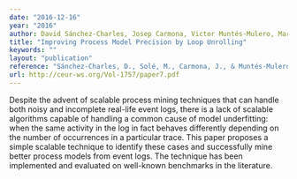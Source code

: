 ```yaml
---
date: "2016-12-16"
year: "2016"
author: David Sánchez-Charles, Josep Carmona, Victor Muntés-Mulero, Marc Solé
title: "Improving Process Model Precision by Loop Unrolling"
keywords: ""
layout: "publication"
reference: "Sánchez-Charles, D., Solé, M., Carmona, J., & Muntés-Mulero, V. (2016). Improving Process Model Precision by Loop Unrolling. In SIMPDA (pp. 89-99)."
url: http://ceur-ws.org/Vol-1757/paper7.pdf
---
```


Despite the advent of scalable process mining techniques that can handle both noisy and incomplete real-life event logs, there is a lack of scalable algorithms capable of handling a common cause of model underfitting: when the same activity in the log in fact behaves differently depending on the number of occurrences in a particular trace. This paper proposes a simple scalable technique to identify these cases and successfully mine better process models from event logs. The technique has been implemented and evaluated on well-known benchmarks in the literature. 